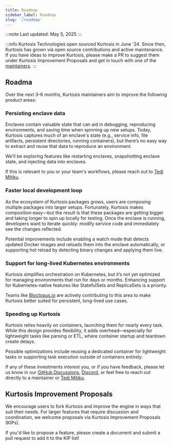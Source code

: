 ```yaml
---
title: Roadmap
sidebar_label: Roadmap
slug: '/roadmap'
---
```


:::note
Last updated: May 5, 2025
:::

:::info
Kurtosis Technologies open sourced Kurtosis in June '24. Since then, Kurtosis has grown via open source contributions and active maintenance. If you have ideas to improve Kurtosis, please make a PR to suggest them under Kurtosis Improvement Proposals and get in touch with one of the [maintainers](https://github.com/kurtosis-tech/kurtosis/blob/main/MAINTAINERS.md).
:::

## Roadma
Over the next 3–6 months, Kurtosis maintainers aim to improve the following product areas:

### **Persisting enclave data**

Enclaves contain valuable state that can aid in debugging, reproducing environments, and saving time when spinning up new setups. Today, Kurtosis captures much of an enclave's state (e.g., service info, file artifacts, persistent directories, running containers), but there’s no easy way to extract and reuse that data to reproduce an environment.

We’ll be exploring features like restarting enclaves, snapshotting enclave state, and injecting data into enclaves.

If this is relevant to you or your team's workflows, please reach out to [Tedi Mitiku](https://tedi.dev).

### **Faster local development loop**

As the ecosystem of Kurtosis packages grows, users are composing multiple packages into larger setups. Fortunately, Kurtosis makes composition easy—but the result is that these packages are getting bigger and taking longer to spin up locally for testing. Once the enclave is running, developers want to iterate quickly: modify service code and immediately see the changes reflected.

Potential improvements include enabling a watch mode that detects updated Docker images and reloads them into the enclave automatically, or supporting hot reload by detecting binary changes and applying them live.

### **Support for long-lived Kubernetes environments**

Kurtosis simplifies orchestration on Kubernetes, but it’s not yet optimized for managing environments that run for days or months. Enhancing support for Kubernetes-native features like StatefulSets and ReplicaSets is a priority.

Teams like [Bloctopus.io](https://www.bloctopus.io/) are actively contributing to this area to make Kurtosis better suited for persistent, long-lived use cases.

### **Speeding up Kurtosis**

Kurtosis relies heavily on containers, launching them for nearly every task. While this design provides flexibility, it adds overhead—especially for lightweight tasks like parsing or ETL, where container startup and teardown create delays.

Possible optimizations include reusing a dedicated container for lightweight tasks or supporting task execution outside of containers entirely.

If any of these investments interest you, or if you have feedback, please let us know in our [GitHub Discussions](https://github.com/kurtosis-tech/kurtosis/discussions/categories/q-a), [Discord](https://discord.com/invite/TMhR2uX5WMZ), or feel free to reach out directly to a maintainer or [Tedi Mitiku](https://tedi.dev).

## **Kurtosis Improvement Proposals**

We encourage users to fork Kurtosis and improve the engine in ways that suit their needs. For larger features that require discussion and coordination, we welcome proposals via Kurtosis Improvement Proposals (KIPs).

If you'd like to propose a feature, please create a document and submit a pull request to add it to the KIP list!
